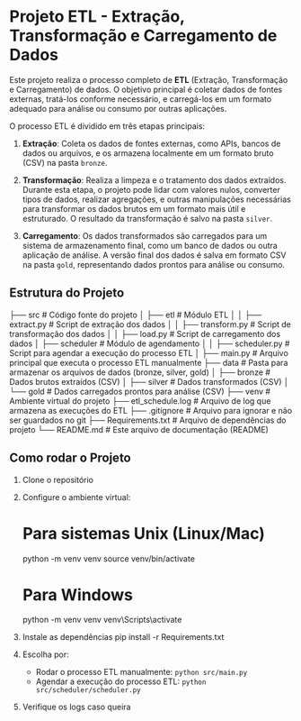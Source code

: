 # Projeto ETL - Extração, Transformação e Carregamento de Dados

Este projeto realiza o processo completo de **ETL** (Extração, Transformação e Carregamento) de dados. O objetivo principal é coletar dados de fontes externas, tratá-los conforme necessário, e carregá-los em um formato adequado para análise ou consumo por outras aplicações.

O processo ETL é dividido em três etapas principais:

1. **Extração**: Coleta os dados de fontes externas, como APIs, bancos de dados ou arquivos, e os armazena localmente em um formato bruto (CSV) na pasta `bronze`.
   
2. **Transformação**: Realiza a limpeza e o tratamento dos dados extraídos. Durante esta etapa, o projeto pode lidar com valores nulos, converter tipos de dados, realizar agregações, e outras manipulações necessárias para transformar os dados brutos em um formato mais útil e estruturado. O resultado da transformação é salvo na pasta `silver`.

3. **Carregamento**: Os dados transformados são carregados para um sistema de armazenamento final, como um banco de dados ou outra aplicação de análise. A versão final dos dados é salva em formato CSV na pasta `gold`, representando dados prontos para análise ou consumo.

## Estrutura do Projeto

├── src # Código fonte do projeto │ ├── etl # Módulo ETL │ │ ├── extract.py # Script de extração dos dados │ │ ├── transform.py # Script de transformação dos dados │ │ ├── load.py # Script de carregamento dos dados │ ├── scheduler # Módulo de agendamento │ │ ├── scheduler.py # Script para agendar a execução do processo ETL │ ├── main.py # Arquivo principal que executa o processo ETL manualmente ├── data # Pasta para armazenar os arquivos de dados (bronze, silver, gold) │ ├── bronze # Dados brutos extraídos (CSV) │ ├── silver # Dados transformados (CSV) │ └── gold # Dados carregados prontos para análise (CSV) ├── venv # Ambiente virtual do projeto ├── etl_schedule.log # Arquivo de log que armazena as execuções do ETL ├── .gitignore # Arquivo para ignorar e não ser guardados no git ├── Requirements.txt # Arquivo de dependências do projeto └── README.md # Este arquivo de documentação (README)

## Como rodar o Projeto
1. Clone o repositório
2. Configure o ambiente virtual:
    # Para sistemas Unix (Linux/Mac)
    python -m venv venv
    source venv/bin/activate

    # Para Windows
    python -m venv venv
    venv\Scripts\activate
3. Instale as dependências
    pip install -r Requirements.txt
4. Escolha por:
    - Rodar o processo ETL manualmente: `python src/main.py`
    - Agendar a execução do processo ETL: `python src/scheduler/scheduler.py`
5. Verifique os logs caso queira




